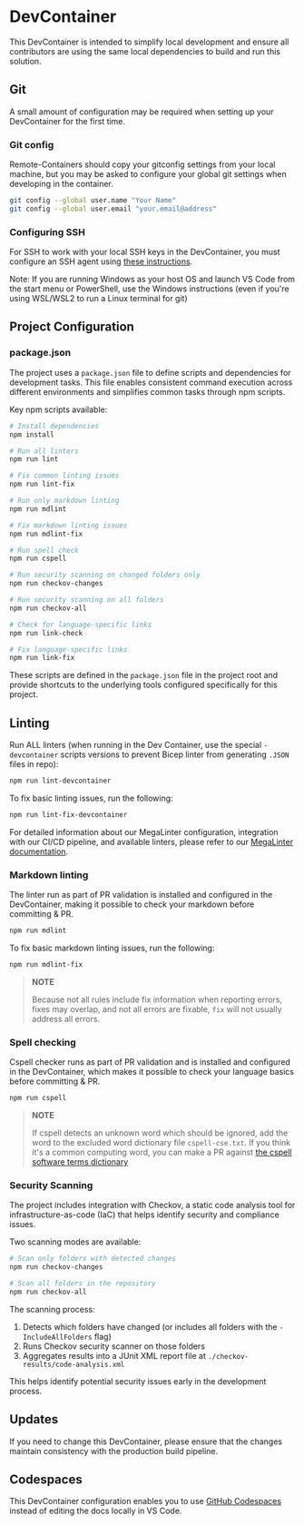 # DevContainer

This DevContainer is intended to simplify local development and ensure all contributors are using the same local dependencies to build and run this solution.

## Git

A small amount of configuration may be required when setting up your DevContainer for the first time.

### Git config

Remote-Containers should copy your gitconfig settings from your local machine, but you may be asked to configure your global git settings when developing in the container.

```sh
git config --global user.name "Your Name"
git config --global user.email "your.email@address"
```

### Configuring SSH

For SSH to work with your local SSH keys in the DevContainer, you must configure an SSH agent using [these instructions](https://code.visualstudio.com/docs/remote/containers#_sharing-git-credentials-with-your-container).

Note: If you are running Windows as your host OS and launch VS Code from the start menu or PowerShell, use the Windows instructions (even if you're using WSL/WSL2 to run a Linux terminal for git)

## Project Configuration

### package.json

The project uses a `package.json` file to define scripts and dependencies for development tasks. This file enables consistent command execution across different environments and simplifies common tasks through npm scripts.

Key npm scripts available:

```sh
# Install dependencies
npm install

# Run all linters
npm run lint

# Fix common linting issues
npm run lint-fix

# Run only markdown linting
npm run mdlint

# Fix markdown linting issues
npm run mdlint-fix

# Run spell check
npm run cspell

# Run security scanning on changed folders only
npm run checkov-changes

# Run security scanning on all folders
npm run checkov-all

# Check for language-specific links
npm run link-check

# Fix language-specific links
npm run link-fix
```

These scripts are defined in the `package.json` file in the project root and provide shortcuts to the underlying tools configured specifically for this project.

## Linting

Run ALL linters (when running in the Dev Container, use the special `-devcontainer` scripts versions to prevent Bicep linter from generating `.JSON` files in repo):

```sh
npm run lint-devcontainer
```

To fix basic linting issues, run the following:

```sh
npm run lint-fix-devcontainer
```

For detailed information about our MegaLinter configuration, integration with our CI/CD pipeline, and available linters, please refer to our [MegaLinter documentation](/.azdo/megalinter.md).

### Markdown linting

The linter run as part of PR validation is installed and configured in the DevContainer, making it possible to check your markdown before committing & PR.

```sh
npm run mdlint
```

To fix basic markdown linting issues, run the following:

```sh
npm run mdlint-fix
```

> **NOTE**
>
> Because not all rules include fix information when reporting errors, fixes may overlap, and not all errors are fixable, `fix` will not usually address all errors.

### Spell checking

Cspell checker runs as part of PR validation and is installed and configured in the DevContainer, which makes it possible to check your language basics before committing & PR.

```sh
npm run cspell
```

> **NOTE**
>
> If cspell detects an unknown word which should be ignored, add the word to the excluded word dictionary file `cspell-cse.txt`. If you think it's a common computing word, you can make a PR against [the cspell software terms dictionary](https://github.com/streetsidesoftware/cspell-dicts/tree/main/dictionaries/software-terms/src)

### Security Scanning

The project includes integration with Checkov, a static code analysis tool for infrastructure-as-code (IaC) that helps identify security and compliance issues.

Two scanning modes are available:

```sh
# Scan only folders with detected changes
npm run checkov-changes

# Scan all folders in the repository
npm run checkov-all
```

The scanning process:

1. Detects which folders have changed (or includes all folders with the `-IncludeAllFolders` flag)
2. Runs Checkov security scanner on those folders
3. Aggregates results into a JUnit XML report file at `./checkov-results/code-analysis.xml`

This helps identify potential security issues early in the development process.

## Updates

If you need to change this DevContainer, please ensure that the changes maintain consistency with the production build pipeline.

## Codespaces

This DevContainer configuration enables you to use [GitHub Codespaces](https://github.com/features/codespaces) instead of editing the docs locally in VS Code.
